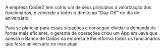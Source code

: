 A empresa CoderZ tem como um de seus princípios a valorização dos funcionários, e concede a todos o direito ao "Day-Off" no dia de aniversário.

Para se planejar para essas situações e conseguir dividar a demanda de forma mais eficiente, o gerente de operações criou um App em Java que acessa o Banco de Dados da empresa e lhe informa todos os funcionários que farão aniversário no mes atual.